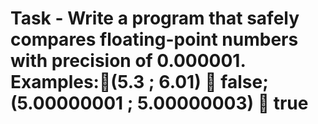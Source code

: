 Task - Write a program that safely compares floating-point numbers with precision of 0.000001. Examples:(5.3 ; 6.01)  false;  (5.00000001 ; 5.00000003)  true
===========================


